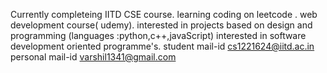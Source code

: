 Currently completeing IITD CSE course.
learning coding on leetcode .
web development course( udemy).
interested in projects based on design and programming (languages :python,c++,javaScript)
interested in software development oriented programme's.
student mail-id cs1221624@iitd.ac.in 
personal mail-id varshil1341@gmail.com

